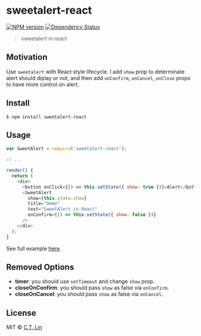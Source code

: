 # sweetalert-react

[![NPM version][npm-image]][npm-url]
[![Dependency Status][david_img]][david_site]

> sweetalert in react

## Motivation

Use `sweetalert` with React style lifecycle. I add `show` prop to determinate alert should diplay or not, and then add `onConfirm`, `onCancel`, `onClose` props to have more control on alert.

## Install

```
$ npm install sweetalert-react
```

## Usage

```js
var SweetAlert = require('sweetalert-react');

// ...

render() {
  return (
    <div>
      <button onClick={() => this.setState({ show: true })}>Alert</button>
      <SweetAlert
        show={this.state.show}
        title="Demo"
        text="SweetAlert in React"
        onConfirm={() => this.setState({ show: false })}
      />
    </div>
  );
}
```

See full example [here](./example/simple).

## Removed Options

- **timer**: you should use `setTimeout` and change `show` prop.
- **closeOnConfirm**: you should pass `show` as false via `onConfirm`.
- **closeOnCancel**: you should pass `show` as false via `onCancel`.

## License

MIT © [C.T. Lin](https://github.com/chentsulin/sweetalert-react)

[npm-image]: https://badge.fury.io/js/sweetalert-react.svg
[npm-url]: https://npmjs.org/package/sweetalert-react
[travis-image]: https://travis-ci.org/chentsulin/sweetalert-react.svg
[travis-url]: https://travis-ci.org/chentsulin/sweetalert-react
[coveralls-image]: https://coveralls.io/repos/chentsulin/sweetalert-react/badge.svg?branch=master&service=github
[coveralls-url]: https://coveralls.io/r/chentsulin/sweetalert-react?branch=master
[david_img]: https://david-dm.org/chentsulin/sweetalert-react.svg
[david_site]: https://david-dm.org/chentsulin/sweetalert-react

